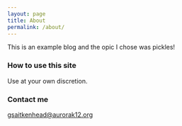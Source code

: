 ```yaml
---
layout: page
title: About
permalink: /about/
---
```


This is an example blog and the opic I chose was pickles!

### How to use this site

Use at your own discretion.

### Contact me

[gsaitkenhead@aurorak12.org](mailto:gsaitkenhead@aurorak12.org)
